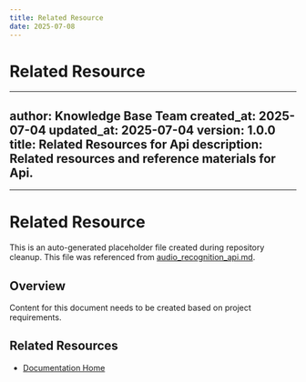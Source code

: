 ```yaml
---
title: Related Resource
date: 2025-07-08
---
```


# Related Resource

---
author: Knowledge Base Team
created_at: 2025-07-04
updated_at: 2025-07-04
version: 1.0.0
title: Related Resources for Api
description: Related resources and reference materials for Api.
---

---

# Related Resource

This is an auto-generated placeholder file created during repository cleanup.
This file was referenced from [audio_recognition_api.md](audio_recognition_api.md).

## Overview

Content for this document needs to be created based on project requirements.

## Related Resources

- [Documentation Home](../../)
